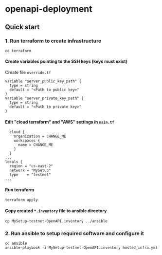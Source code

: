 # openapi-deployment

## Quick start

### 1. Run terraform to create infrastructure

```shell
cd terraform
```

#### Create variables pointing to the SSH keys (keys must exist)
Create file `override.tf`
```
variable "server_public_key_path" {
  type = string
  default = "<Path to public key>"
}
variable "server_private_key_path" {
  type = string
  default = "<Path to private key>"
}
```

#### Edit "cloud terraform" and "AWS" settings in `main.tf`
```
  cloud {
    organization = CHANGE_ME
    workspaces {
      name = CHANGE_ME
    }
  }
...
locals {
  region = "us-east-2"
  network = "MySetup"
  type    = "testnet"
... 
```

#### Run terraform
```shell
terraform apply
```

#### Copy created `*.inventory` file to ansible directory
```shell
cp MySetup-testnet-OpenAPI.inventory ../ansible
```

### 2. Run ansible to setup required software and configure it

```
cd ansible
ansible-playbook -i MySetup-testnet-OpenAPI.inventory hosted_infra.yml
```
